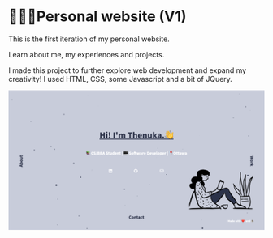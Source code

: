 # 👩🏾‍💻Personal website (V1)

This is the first iteration of my personal website. 

Learn about me, my experiences and projects.

I made this project to further explore web development and expand my creativity! I used HTML, CSS, some Javascript and a bit of JQuery. 

![Website Screenshot](/images/screenshot.png)


